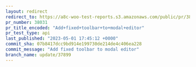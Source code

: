 ```yaml
---
layout: redirect
redirect_to: https://a8c-woo-test-reports.s3.amazonaws.com/public/pr/38031/api/index.html
pr_number: 38031
pr_title_encoded: "Add+fixed+toolbar+to+modal+editor"
pr_test_type: api
last_published: "2023-05-01 17:45:12 +0000"
commit_sha: 07b8417dcc9bd914e199730de214de4c406ea228
commit_message: "Add fixed toolbar to modal editor"
branch_name: update/37899
---
```

